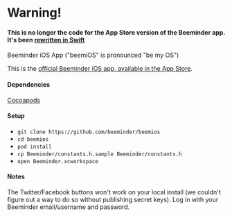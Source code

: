 # Warning! 

#### This is no longer the code for the App Store version of the Beeminder app. It's been [rewritten in Swift](https://github.com/beeminder/BeeSwift)

Beeminder iOS App ("beemiOS" is pronounced "be my OS")

This is the [official Beeminder iOS app, available in the App Store](https://itunes.apple.com/us/app/beeminder/id551869729).

#### Dependencies

[Cocoapods](http://cocoapods.org/)

#### Setup

- `git clone https://github.com/beeminder/beemios`
- `cd beemios`
- `pod install`
- `cp Beeminder/constants.h.sample Beeminder/constants.h`
- `open Beeminder.xcworkspace`

#### Notes

The Twitter/Facebook buttons won't work on your local install (we couldn't figure out a way to do so without publishing secret keys). Log in with your Beeminder email/username and password. 
